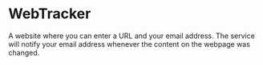 # WebTracker
A website where you can enter a URL and your email address. The service will notify your email address whenever the content on the webpage was changed. 
